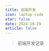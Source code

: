 ```yaml
---
title: 前端开发
icon: laptop-code
star: false
date: 2024-10-29
article: false
---
```



> 前端开发记录

<Catalog />